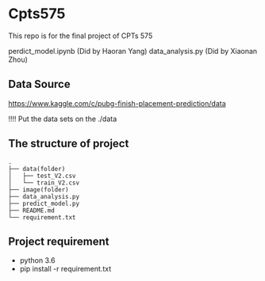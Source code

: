 # Cpts575

This repo is for the final project of CPTs 575

perdict_model.ipynb (Did by Haoran Yang)
data_analysis.py (Did by Xiaonan Zhou)

## Data Source

https://www.kaggle.com/c/pubg-finish-placement-prediction/data

!!!! Put the data sets on the ./data

## The structure of project

````
.
├── data(folder)
│   ├── test_V2.csv
│   └── train_V2.csv
├── image(folder)
├── data_analysis.py
├── predict_model.py
├── README.md
└── requirement.txt

````



## Project requirement
* python 3.6
* pip install -r requirement.txt
